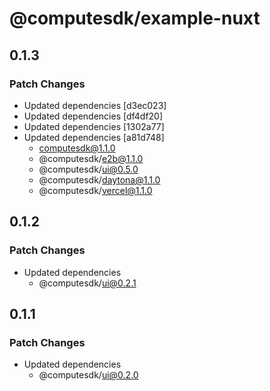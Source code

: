 # @computesdk/example-nuxt

## 0.1.3

### Patch Changes

- Updated dependencies [d3ec023]
- Updated dependencies [df4df20]
- Updated dependencies [1302a77]
- Updated dependencies [a81d748]
  - computesdk@1.1.0
  - @computesdk/e2b@1.1.0
  - @computesdk/ui@0.5.0
  - @computesdk/daytona@1.1.0
  - @computesdk/vercel@1.1.0

## 0.1.2

### Patch Changes

- Updated dependencies
  - @computesdk/ui@0.2.1

## 0.1.1

### Patch Changes

- Updated dependencies
  - @computesdk/ui@0.2.0
